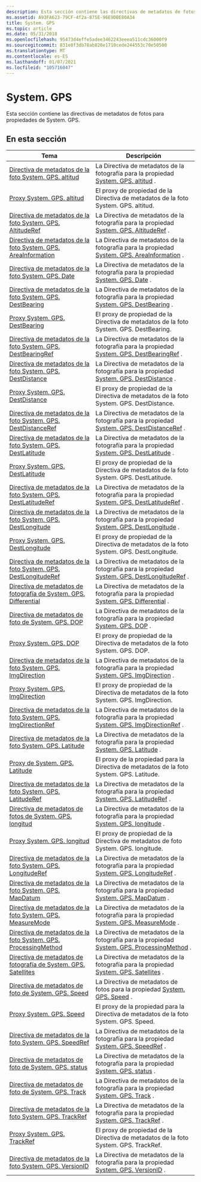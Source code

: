 ```yaml
---
description: Esta sección contiene las directivas de metadatos de fotos para propiedades de System. GPS.
ms.assetid: A93FA623-79CF-4f2a-875E-96E9DBE80A34
title: System. GPS
ms.topic: article
ms.date: 05/31/2018
ms.openlocfilehash: 95473d4effe5adee3462243eeea511cdc36000f9
ms.sourcegitcommit: 831e8f3db78ab820e1710cede244553c70e50500
ms.translationtype: MT
ms.contentlocale: es-ES
ms.lasthandoff: 01/07/2021
ms.locfileid: "105716047"
---
```

# <a name="systemgps"></a>System. GPS

Esta sección contiene las directivas de metadatos de fotos para propiedades de System. GPS.

## <a name="in-this-section"></a>En esta sección



| Tema                                                                                                          | Descripción                                                                                                                                        |
|----------------------------------------------------------------------------------------------------------------|----------------------------------------------------------------------------------------------------------------------------------------------------|
| [Directiva de metadatos de la foto System. GPS. altitud](-wic-photoprop-system-gps-altitude.md)<br/>                 | La Directiva de metadatos de la fotografía para la propiedad [System. GPS. altitud](../properties/props-system-gps-altitude.md) .<br/>         |
| [Proxy System. GPS. altitud](-wic-photoprop-system-gps-altitude-proxy.md)<br/>                           | El proxy de propiedad de la Directiva de metadatos de la foto System. GPS. altitud.<br/>                                                                   |
| [Directiva de metadatos de la foto System. GPS. AltitudeRef](-wic-photoprop-system-gps-altituderef.md)<br/>           | La Directiva de metadatos de la fotografía para la propiedad [System. GPS. AltitudeRef](../properties/props-system-gps-altituderef.md) .<br/>      |
| [Directiva de metadatos de la foto System. GPS. AreaInformation](-wic-photoprop-system-gps-areainformation.md)<br/>   | La Directiva de metadatos de la fotografía para la propiedad [System. GPS. AreaInformation](../properties/props-system-gps-areainformation.md) .<br/>  |
| [Directiva de metadatos de la foto System. GPS. Date](-wic-photoprop-system-gps-date.md)<br/>                         | La Directiva de metadatos de la fotografía para la propiedad [System. GPS. Date](../properties/props-system-gps-date.md) .<br/>             |
| [Directiva de metadatos de la foto System. GPS. DestBearing](-wic-photoprop-system-gps-destbearing.md)<br/>           | La Directiva de metadatos de la fotografía para la propiedad [System. GPS. DestBearing](../properties/props-system-gps-destbearing.md) .<br/>      |
| [Proxy System. GPS. DestBearing](-wic-photoprop-system-gps-destbearing-proxy.md)<br/>                     | El proxy de propiedad de la Directiva de metadatos de la foto System. GPS. DestBearing.<br/>                                                                |
| [Directiva de metadatos de la foto System. GPS. DestBearingRef](-wic-photoprop-system-gps-destbearingref.md)<br/>     | La Directiva de metadatos de la fotografía para la propiedad [System. GPS. DestBearingRef](../properties/props-system-gps-destbearingref.md) .<br/>   |
| [Directiva de metadatos de la foto System. GPS. DestDistance](-wic-photoprop-system-gps-destdistance.md)<br/>         | La Directiva de metadatos de la fotografía para la propiedad [System. GPS. DestDistance](../properties/props-system-gps-destdistance.md) .<br/>     |
| [Proxy System. GPS. DestDistance](-wic-photoprop-system-gps-destdistance-proxy.md)<br/>                   | El proxy de propiedad de la Directiva de metadatos de la foto System. GPS. DestDistance.<br/>                                                               |
| [Directiva de metadatos de la foto System. GPS. DestDistanceRef](-wic-photoprop-system-gps-destdistanceref.md)<br/>   | La Directiva de metadatos de la fotografía para la propiedad [System. GPS. DestDistanceRef](../properties/props-system-gps-destdistanceref.md) .<br/>  |
| [Directiva de metadatos de la foto System. GPS. DestLatitude](-wic-photoprop-system-gps-destlatitude.md)<br/>         | La Directiva de metadatos de la fotografía para la propiedad [System. GPS. DestLatitude](../properties/props-system-gps-destlatitude.md) .<br/>     |
| [Proxy System. GPS. DestLatitude](-wic-photoprop-system-gps-destlatitude-proxy.md)<br/>                   | El proxy de propiedad de la Directiva de metadatos de la foto System. GPS. DestLatitude.<br/>                                                               |
| [Directiva de metadatos de la foto System. GPS. DestLatitudeRef](-wic-photoprop-system-gps-destlatituderef.md)<br/>   | La Directiva de metadatos de la fotografía para la propiedad [System. GPS. DestLatitudeRef](../properties/props-system-gps-destlatituderef.md) .<br/>  |
| [Directiva de metadatos de la foto System. GPS. DestLongitude](-wic-photoprop-system-gps-destlongitude.md)<br/>       | La Directiva de metadatos de la fotografía para la propiedad [System. GPS. DestLongitude](../properties/props-system-gps-destlongitude.md) .<br/>    |
| [Proxy System. GPS. DestLongitude](-wic-photoprop-system-gps-destlongitude-proxy.md)<br/>                 | El proxy de propiedad de la Directiva de metadatos de la foto System. GPS. DestLongitude.<br/>                                                              |
| [Directiva de metadatos de la foto System. GPS. DestLongitudeRef](-wic-photoprop-system-gps-destlongituderef.md)<br/> | La Directiva de metadatos de la fotografía para la propiedad [System. GPS. DestLongitudeRef](../properties/props-system-gps-destlongituderef.md) .<br/> |
| [Directiva de metadatos de fotografía de System. GPS. Differential](-wic-photoprop-system-gps-differential.md)<br/>         | La Directiva de metadatos de la fotografía para la propiedad [System. GPS. Differential](../properties/props-system-gps-differential.md) .<br/>     |
| [Directiva de metadatos de foto de System. GPS. DOP](-wic-photoprop-system-gps-dop.md)<br/>                           | La Directiva de metadatos de la fotografía para la propiedad [System. GPS. DOP](../properties/props-system-gps-dop.md) .<br/>              |
| [Proxy System. GPS. DOP](-wic-photoprop-system-gps-dop-proxy.md)<br/>                                     | El proxy de propiedad de la Directiva de metadatos de la foto System. GPS. DOP.<br/>                                                                        |
| [Directiva de metadatos de la foto System. GPS. ImgDirection](-wic-photoprop-system-gps-imgdirection.md)<br/>         | La Directiva de metadatos de la fotografía para la propiedad [System. GPS. ImgDirection](../properties/props-system-gps-imgdirection.md) .<br/>     |
| [Proxy System. GPS. ImgDirection](-wic-photoprop-system-gps-imgdirection-proxy.md)<br/>                   | El proxy de propiedad de la Directiva de metadatos de la foto System. GPS. ImgDirection.<br/>                                                               |
| [Directiva de metadatos de la foto System. GPS. ImgDirectionRef](-wic-photoprop-system-gps-imgdirectionref.md)<br/>   | La Directiva de metadatos de la fotografía para la propiedad [System. GPS. ImgDirectionRef](../properties/props-system-gps-imgdirectionref.md) .<br/>  |
| [Directiva de metadatos de la foto System. GPS. Latitude](-wic-photoprop-system-gps-latitude.md)<br/>                 | La Directiva de metadatos de la fotografía para la propiedad [System. GPS. Latitude](../properties/props-system-gps-latitude.md) .<br/>         |
| [Proxy de System. GPS. Latitude](-wic-photoprop-system-gps-latitude-proxy.md)<br/>                           | El proxy de la propiedad para la Directiva de metadatos de la foto System. GPS. Latitude.<br/>                                                                   |
| [Directiva de metadatos de la foto System. GPS. LatitudeRef](-wic-photoprop-system-gps-latituderef.md)<br/>           | La Directiva de metadatos de la fotografía para la propiedad [System. GPS. LatitudeRef](../properties/props-system-gps-latitude.md) .<br/>      |
| [Directiva de metadatos de fotos de System. GPS. longitud](-wic-photoprop-system-gps-longitude.md)<br/>               | La Directiva de metadatos de la fotografía para la propiedad [System. GPS. longitude](../properties/props-system-gps-longitude.md) .<br/>        |
| [Proxy System. GPS. longitud](-wic-photoprop-system-gps-longitude-proxy.md)<br/>                         | El proxy de propiedad de la Directiva de metadatos de foto System. GPS. longitude.<br/>                                                                  |
| [Directiva de metadatos de la foto System. GPS. LongitudeRef](-wic-photoprop-system-gps-longituderef.md)<br/>         | La Directiva de metadatos de la fotografía para la propiedad [System. GPS. LongitudeRef](../properties/props-system-gps-longituderef.md) .<br/>     |
| [Directiva de metadatos de la foto System. GPS. MapDatum](-wic-photoprop-system-gps-mapdatum.md)<br/>                 | La Directiva de metadatos de la fotografía para la propiedad [System. GPS. MapDatum](../properties/props-system-gps-mapdatum.md) .<br/>         |
| [Directiva de metadatos de la foto System. GPS. MeasureMode](-wic-photoprop-system-gps-measuremode.md)<br/>           | La Directiva de metadatos de la fotografía para la propiedad [System. GPS. MeasureMode](../properties/props-system-gps-measuremode.md) .<br/>      |
| [Directiva de metadatos de la foto System. GPS. ProcessingMethod](-wic-photoprop-system-gps-processingmethod.md)<br/> | La Directiva de metadatos de la fotografía para la propiedad [System. GPS. ProcessingMethod](../properties/props-system-gps-processingmethod.md) .<br/> |
| [Directiva de metadatos de fotografía de System. GPS. Satellites](-wic-photoprop-system-gps-satellites.md)<br/>             | La Directiva de metadatos de la fotografía para la propiedad [System. GPS. Satellites](../properties/props-system-gps-satellites.md) .<br/>       |
| [Directiva de metadatos de foto de System. GPS. Speed](-wic-photoprop-system-gps-speed.md)<br/>                       | La Directiva de metadatos de fotos para la propiedad [System. GPS. Speed](../properties/props-system-gps-speed.md) .<br/>            |
| [Proxy System. GPS. Speed](-wic-photoprop-system-gps-speed-proxy.md)<br/>                                 | El proxy de la propiedad para la Directiva de metadatos de la foto System. GPS. Speed.<br/>                                                                      |
| [Directiva de metadatos de la foto System. GPS. SpeedRef](-wic-photoprop-system-gps-speedref.md)<br/>                 | La Directiva de metadatos de la fotografía para la propiedad [System. GPS. SpeedRef](../properties/props-system-gps-speedref.md) .<br/>         |
| [Directiva de metadatos de foto de System. GPS. status](-wic-photoprop-system-gps-status.md)<br/>                     | La Directiva de metadatos de la fotografía para la propiedad [System. GPS. status](../properties/props-system-gps-status.md) .<br/>           |
| [Directiva de metadatos de foto de System. GPS. Track](-wic-photoprop-system-gps-track.md)<br/>                       | La Directiva de metadatos de la fotografía para la propiedad [System. GPS. Track](../properties/props-system-gps-track.md) .<br/>            |
| [Directiva de metadatos de la foto System. GPS. TrackRef](-wic-photoprop-system-gps-trackref.md)<br/>                 | La Directiva de metadatos de la fotografía para la propiedad [System. GPS. TrackRef](../properties/props-system-gps-trackref.md) .<br/>         |
| [Proxy System. GPS. TrackRef](-wic-photoprop-system-gps-trackref-proxy.md)<br/>                           | El proxy de propiedad de la Directiva de metadatos de la foto System. GPS. TrackRef.<br/>                                                                   |
| [Directiva de metadatos de la foto System. GPS. VersionID](-wic-photoprop-system-gps-versionid.md)<br/>               | La Directiva de metadatos de la fotografía para la propiedad [System. GPS. VersionID](../properties/props-system-gps-versionid.md) .<br/>        |



 

 

 

